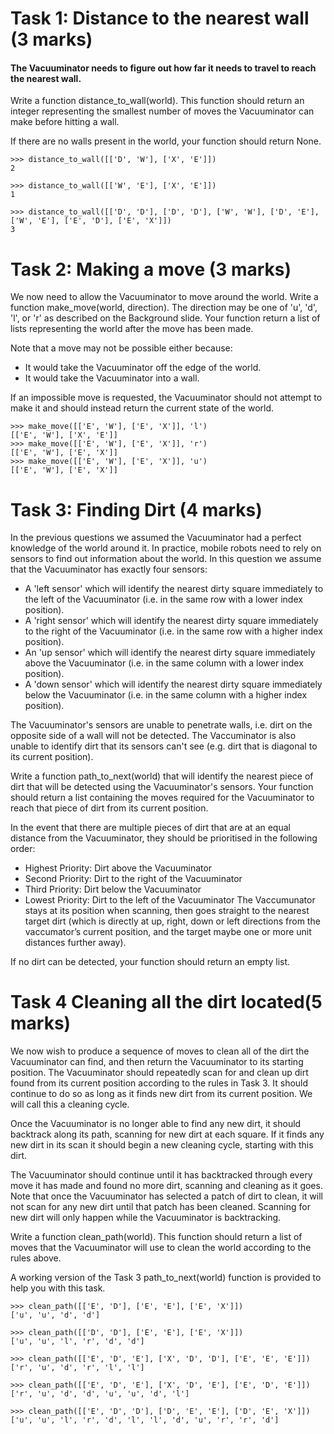 # Task 1: Distance to the nearest wall (3 marks)
#### The Vacuuminator needs to figure out how far it needs to travel to reach the nearest wall.

Write a function distance_to_wall(world). This function should return an integer representing the smallest number of moves the Vacuuminator can make before hitting a wall.

If there are no walls present in the world, your function should return None.
 
```
>>> distance_to_wall([['D', 'W'], ['X', 'E']])
2

>>> distance_to_wall([['W', 'E'], ['X', 'E']])
1

>>> distance_to_wall([['D', 'D'], ['D', 'D'], ['W', 'W'], ['D', 'E'], ['W', 'E'], ['E', 'D'], ['E', 'X']])
3
```

# Task 2: Making a move (3 marks)

 We now need to allow the Vacuuminator to move around the world. Write a function make_move(world, direction). The direction may be one of 'u', 'd', 'l', or 'r' as described on the Background slide. Your function return a list of lists representing the world after the move has been made.

Note that a move may not be possible either because:

* It would take the Vacuuminator off the edge of the world. 
* It would take the Vacuuminator into a wall. 

If an impossible move is requested, the Vacuuminator should not attempt to make it and should instead return the current state of the world.

```
>>> make_move([['E', 'W'], ['E', 'X']], 'l')
[['E', 'W'], ['X', 'E']]
>>> make_move([['E', 'W'], ['E', 'X']], 'r')
[['E', 'W'], ['E', 'X']]
>>> make_move([['E', 'W'], ['E', 'X']], 'u')
[['E', 'W'], ['E', 'X']]

```

# Task 3: Finding Dirt (4 marks)
In the previous questions we assumed the Vacuuminator had a perfect knowledge of the world around it. In practice, mobile robots need to rely on sensors to find out information about the world. In this question we assume that the Vacuuminator has exactly four sensors:

* A 'left sensor' which will identify the nearest dirty square immediately to the left of the Vacuuminator (i.e. in the same row with a lower index position).
* A 'right sensor' which will identify the nearest dirty square immediately to the right of the Vacuuminator (i.e. in the same row with a higher index position).
* An 'up sensor' which will identify the nearest dirty square immediately above the Vacuuminator (i.e. in the same column with a lower index position).
* A 'down sensor' which will identify the nearest dirty square immediately below the Vacuuminator (i.e. in the same column with a higher index position).  

The Vacuuminator's sensors are unable to penetrate walls, i.e. dirt on the opposite side of a wall will not be detected. The Vaccuminator is also unable to identify dirt that its sensors can't see (e.g. dirt that is diagonal to its current position).

Write a function path_to_next(world) that will identify the nearest piece of dirt that will be detected using the Vacuuminator's sensors. Your function should return a list containing the moves required for the Vacuuminator to reach that piece of dirt from its current position.

In the event that there are multiple pieces of dirt that are at an equal distance from the Vacuuminator, they should be prioritised in the following order:

* Highest Priority: Dirt above the Vacuuminator
* Second Priority: Dirt to the right of the Vacuuminator
* Third Priority: Dirt below the Vacuuminator
* Lowest Priority: Dirt to the left of the Vacuuminator
The Vaccumunator stays at its position when scanning, then goes straight to the nearest target dirt (which is directly at up, right, down or left directions from the vaccumator’s current position, and the target maybe one or more unit distances further away).

If no dirt can be detected, your function should return an empty list.

# Task 4 Cleaning all the dirt located(5 marks)

We now wish to produce a sequence of moves to clean all of the dirt the Vacuuminator can find, and then return the Vacuuminator to its starting position. The Vacuuminator should repeatedly scan for and clean up dirt found from its current position according to the rules in Task 3. It should continue to do so as long as it finds new dirt from its current position. We will call this a cleaning cycle.

Once the Vacuuminator is no longer able to find any new dirt, it should backtrack along its path, scanning for new dirt at each square. If it finds any new dirt in its scan it should begin a new cleaning cycle, starting with this dirt.

The Vacuuminator should continue until it has backtracked through every move it has made and found no more dirt, scanning and cleaning as it goes. Note that once the Vacuuminator has selected a patch of dirt to clean, it will not scan for any new dirt until that patch has been cleaned. Scanning for new dirt will only happen while the Vacuuminator is backtracking.

Write a function clean_path(world). This function should return a list of moves that the Vacuuminator will use to clean the world according to the rules above.

A working version of the Task 3 path_to_next(world) function is provided to help you with this task.

```
>>> clean_path([['E', 'D'], ['E', 'E'], ['E', 'X']])
['u', 'u', 'd', 'd']

>>> clean_path([['D', 'D'], ['E', 'E'], ['E', 'X']])
['u', 'u', 'l', 'r', 'd', 'd']

>>> clean_path([['E', 'D', 'E'], ['X', 'D', 'D'], ['E', 'E', 'E']])
['r', 'u', 'd', 'r', 'l', 'l']

>>> clean_path([['E', 'D', 'E'], ['X', 'D', 'E'], ['E', 'D', 'E']])
['r', 'u', 'd', 'd', 'u', 'u', 'd', 'l']

>>> clean_path([['E', 'D', 'D'], ['D', 'E', 'E'], ['D', 'E', 'X']])
['u', 'u', 'l', 'r', 'd', 'l', 'l', 'd', 'u', 'r', 'r', 'd']
```

